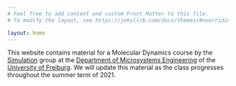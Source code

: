 ```yaml
---
# Feel free to add content and custom Front Matter to this file.
# To modify the layout, see https://jekyllrb.com/docs/themes/#overriding-theme-defaults

layout: home
---
```


This website contains material for a Molecular Dynamics course by the [Simulation][simulation] group at the
[Department of Microsystems Engineering][imtek] of the [University of Freiburg][unifreiburg]. We will update
this material as the class progresses throughout the summer term of 2021.


[simulation]: https://www.imtek.de/laboratories/simulation/simulation
[imtek]: https://www.imtek.de/
[unifreiburg]: https://uni-freiburg.de/
